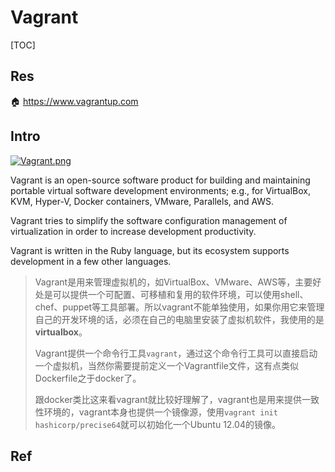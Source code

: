 # Vagrant

[TOC]



## Res
🏠 https://www.vagrantup.com



## Intro
[![Vagrant.png](https://upload.wikimedia.org/wikipedia/commons/thumb/8/87/Vagrant.png/150px-Vagrant.png)](https://en.wikipedia.org/wiki/File:Vagrant.png)


Vagrant is an open-source software product for building and maintaining portable virtual software development environments; e.g., for VirtualBox, KVM, Hyper-V, Docker containers, VMware, Parallels, and AWS. 

Vagrant tries to simplify the software configuration management of virtualization in order to increase development productivity. 

Vagrant is written in the Ruby language, but its ecosystem supports development in a few other languages.

> Vagrant是用来管理虚拟机的，如VirtualBox、VMware、AWS等，主要好处是可以提供一个可配置、可移植和复用的软件环境，可以使用shell、chef、puppet等工具部署。所以vagrant不能单独使用，如果你用它来管理自己的开发环境的话，必须在自己的电脑里安装了虚拟机软件，我使用的是**virtualbox**。
> 
> Vagrant提供一个命令行工具`vagrant`，通过这个命令行工具可以直接启动一个虚拟机，当然你需要提前定义一个Vagrantfile文件，这有点类似Dockerfile之于docker了。
> 
> 跟docker类比这来看vagrant就比较好理解了，vagrant也是用来提供一致性环境的，vagrant本身也提供一个镜像源，使用`vagrant init hashicorp/precise64`就可以初始化一个Ubuntu 12.04的镜像。



## Ref
[Vagrant | Wikipedia]: https://en.wikipedia.org/wiki/Vagrant_(software)

[👍 Vagrant从使用到放弃再到掌握完全指南 | Jimmy Song]: https://jimmysong.io/blog/vagrant-intro/

[👍 Vagrant是什么]: https://www.cnblogs.com/soymilk2019/p/13026057.html

[Vagrant 入门指南（仅学习） - 风来啦的文章 - 知乎]: https://zhuanlan.zhihu.com/p/86206681



